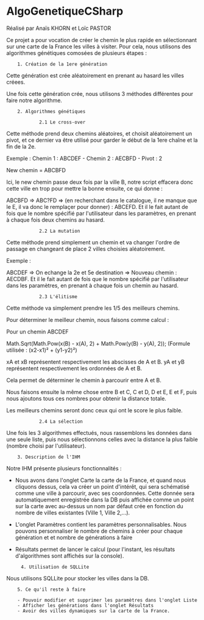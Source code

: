 # AlgoGenetiqueCSharp
Réalisé par Anaïs KHORN et Loïc PASTOR

Ce projet a pour vocation de créer le chemin le plus rapide en sélectionnant sur une carte de la France les villes à visiter.
Pour cela, nous utilisons des algorithmes génétiques comosées de plusieurs étapes :

        1. Création de la 1ere génération

Cette génération est crée aléatoirement en prenant au hasard les villes créees.


Une fois cette génération crée, nous utilisons 3 méthodes différentes pour faire notre algorithme.

        2. Algorithmes génétiques

                2.1 Le cross-over 

Cette méthode prend deux chemins aléatoires, et choisit aléatoirement un pivot,
et ce dernier va être utilisé pour garder le début de la 1ere chaîne et la fin de la 2e.

Exemple : Chemin 1 : ABCDEF - Chemin 2 : AECBFD - Pivot : 2

New chemin = ABCBFD 

Ici, le new chemin passe deux fois par la ville B, notre script effacera donc cette ville en trop pour mettre la bonne ensuite,
ce qui donne :

ABCBFD => ABC?FD => (en recherchant dans le catalogue, il ne manque que le E, il va donc le remplaçer pour donner) : ABCEFD.
Et il le fait autant de fois que le nombre spécifié par l'utilisateur dans les paramètres, en prenant à chaque fois deux chemins au hasard.


                2.2 La mutation

Cette méthode prend simplement un chemin et va changer l'ordre de passage en changeant de place 2 villes choisies aléatoirement.

Exemple :

ABCDEF => On echange la 2e et 5e destination => Nouveau chemin : AECDBF.
Et il le fait autant de fois que le nombre spécifié par l'utilisateur dans les paramètres, en prenant à chaque fois un chemin au hasard.

                2.3 L'élitisme

Cette méthode va simplement prendre les 1/5 des meilleurs chemins.

Pour déterminer le meilleur chemin, nous faisons comme calcul :

Pour un chemin ABCDEF

Math.Sqrt(Math.Pow(x(B) - x(A), 2) + Math.Pow(y(B) - y(A), 2)); (Formule utilisée : (x2-x1)² + (y1-y2)²)
        
xA et xB représentent respectivement les abscisses de A et B.
yA et yB représentent respectivement les ordonnées de A et B.

Cela permet de déterminer le chemin à parcourir entre A et B.

Nous faisons ensuite la même chose entre B et C, C et D, D et E, E et F, puis nous ajoutons tous ces nombres pour obtenir la distance totale.

Les meilleurs chemins seront donc ceux qui ont le score le plus faible.


                2.4 La sélection

Une fois les 3 algorithmes effectués, nous rassemblons les données dans une seule liste, puis nous sélectionnons celles avec la distance la plus faible (nombre choisi par l'utilisateur).


        3. Description de l'IHM

Notre IHM présente plusieurs fonctionnalités :

- Nous avons dans l'onglet Carte la carte de la France, et quand nous cliquons dessus, cela va créer un point d'intérêt, qui sera schématisé comme une ville à parcourir, avec ses coordonnées. Cette donnée sera automatiquement enregistrée dans la DB puis affichée comme un point sur la carte avec au-dessus un nom par défaut crée en fonction du nombre de villes existantes (Ville 1, Ville 2,...). 
- L'onglet Paramètres contient les paramètres personnalisables. Nous pouvons personnaliser le nombre de chemins à créer pour chaque génération et et nombre de générations à faire
- Résultats permet de lancer le calcul (pour l'instant, les résultats d'algorithmes sont affichés sur la console).

        4. Utilisation de SQLLite

Nous utilisons SQLLite pour stocker les villes dans la DB.

        5. Ce qu'il reste à faire
        
        - Pouvoir modifier et supprimer les paramètres dans l'onglet Liste
        - Afficher les générations dans l'onglet Résultats
        - Avoir des villes dynamiques sur la carte de la France.
